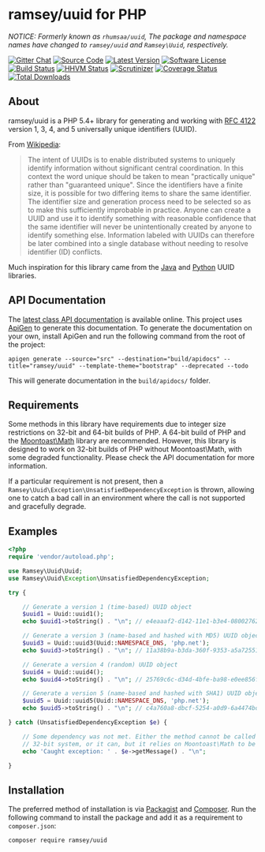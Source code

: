 # ramsey/uuid for PHP

_NOTICE: Formerly known as `rhumsaa/uuid`, The package and namespace
names have changed to `ramsey/uuid` and `Ramsey\Uuid`, respectively._

[![Gitter Chat](https://img.shields.io/badge/gitter-join_chat-brightgreen.svg?style=flat-square)](https://gitter.im/ramsey/uuid)
[![Source Code](http://img.shields.io/badge/source-ramsey/uuid-blue.svg?style=flat-square)](https://github.com/ramsey/uuid)
[![Latest Version](https://img.shields.io/github/release/ramsey/uuid.svg?style=flat-square)](https://github.com/ramsey/uuid/releases)
[![Software License](https://img.shields.io/badge/license-MIT-brightgreen.svg?style=flat-square)](https://github.com/ramsey/uuid/blob/master/LICENSE)
[![Build Status](https://img.shields.io/travis/ramsey/uuid/master.svg?style=flat-square)](https://travis-ci.org/ramsey/uuid)
[![HHVM Status](https://img.shields.io/hhvm/ramsey/uuid.svg?style=flat-square)](http://hhvm.h4cc.de/package/ramsey/uuid)
[![Scrutinizer](https://img.shields.io/scrutinizer/g/ramsey/uuid/master.svg?style=flat-square)](https://scrutinizer-ci.com/g/ramsey/uuid/)
[![Coverage Status](https://img.shields.io/coveralls/ramsey/uuid/master.svg?style=flat-square)](https://coveralls.io/r/ramsey/uuid?branch=master)
[![Total Downloads](https://img.shields.io/packagist/dt/ramsey/uuid.svg?style=flat-square)](https://packagist.org/packages/ramsey/uuid)

## About

ramsey/uuid is a PHP 5.4+ library for generating and working with
[RFC 4122][rfc4122] version 1, 3, 4, and 5 universally unique identifiers (UUID).

From [Wikipedia](http://en.wikipedia.org/wiki/Universally_unique_identifier):

> The intent of UUIDs is to enable distributed systems to uniquely identify
> information without significant central coordination. In this context the word
> unique should be taken to mean "practically unique" rather than "guaranteed
> unique". Since the identifiers have a finite size, it is possible for two
> differing items to share the same identifier. The identifier size and
> generation process need to be selected so as to make this sufficiently
> improbable in practice. Anyone can create a UUID and use it to identify
> something with reasonable confidence that the same identifier will never be
> unintentionally created by anyone to identify something else. Information
> labeled with UUIDs can therefore be later combined into a single database
> without needing to resolve identifier (ID) conflicts.

Much inspiration for this library came from the [Java][javauuid] and
[Python][pyuuid] UUID libraries.

## API Documentation

The [latest class API documentation][apidocs] is available online. This project
uses [ApiGen](http://apigen.org/) to generate this documentation. To
generate the documentation on your own, install ApiGen and run the following command
from the root of the project:

```
apigen generate --source="src" --destination="build/apidocs" --title="ramsey/uuid" --template-theme="bootstrap" --deprecated --todo
```

This will generate documentation in the `build/apidocs/` folder.

## Requirements

Some methods in this library have requirements due to integer size restrictions
on 32-bit and 64-bit builds of PHP. A 64-bit build of PHP and the [Moontoast\Math][]
library are recommended. However, this library is designed to work on 32-bit
builds of PHP without Moontoast\Math, with some degraded functionality. Please
check the API documentation for more information.

If a particular requirement is not present, then a `Ramsey\Uuid\Exception\UnsatisfiedDependencyException`
is thrown, allowing one to catch a bad call in an environment where the call is
not supported and gracefully degrade.

## Examples

```php
<?php
require 'vendor/autoload.php';

use Ramsey\Uuid\Uuid;
use Ramsey\Uuid\Exception\UnsatisfiedDependencyException;

try {

    // Generate a version 1 (time-based) UUID object
    $uuid1 = Uuid::uuid1();
    echo $uuid1->toString() . "\n"; // e4eaaaf2-d142-11e1-b3e4-080027620cdd

    // Generate a version 3 (name-based and hashed with MD5) UUID object
    $uuid3 = Uuid::uuid3(Uuid::NAMESPACE_DNS, 'php.net');
    echo $uuid3->toString() . "\n"; // 11a38b9a-b3da-360f-9353-a5a725514269

    // Generate a version 4 (random) UUID object
    $uuid4 = Uuid::uuid4();
    echo $uuid4->toString() . "\n"; // 25769c6c-d34d-4bfe-ba98-e0ee856f3e7a

    // Generate a version 5 (name-based and hashed with SHA1) UUID object
    $uuid5 = Uuid::uuid5(Uuid::NAMESPACE_DNS, 'php.net');
    echo $uuid5->toString() . "\n"; // c4a760a8-dbcf-5254-a0d9-6a4474bd1b62

} catch (UnsatisfiedDependencyException $e) {

    // Some dependency was not met. Either the method cannot be called on a
    // 32-bit system, or it can, but it relies on Moontoast\Math to be present.
    echo 'Caught exception: ' . $e->getMessage() . "\n";

}
```

## Installation

The preferred method of installation is via [Packagist][] and [Composer][]. Run
the following command to install the package and add it as a requirement to
`composer.json`:

```bash
composer require ramsey/uuid
```


[rfc4122]: http://tools.ietf.org/html/rfc4122
[javauuid]: http://docs.oracle.com/javase/6/docs/api/java/util/UUID.html
[pyuuid]: http://docs.python.org/3/library/uuid.html
[packagist]: https://packagist.org/packages/ramsey/uuid
[composer]: http://getcomposer.org/
[moontoast\math]: https://github.com/moontoast/math
[apidocs]: http://docs.benramsey.com/ramsey-uuid/3.0.x-dev/
